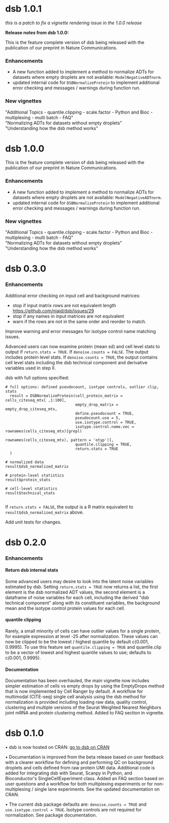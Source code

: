 # dsb 1.0.1 

*this is a patch to fix a vignette rendering issue in the 1.0.0 release*  

**Release notes from dsb 1.0.0:**

This is the feature complete version of dsb being released with the publication of our preprint in Nature Communications.

### Enhancements  

- A new function added to implement a method to normalize ADTs for datasets where empty droplets are not available: `ModelNegativeADTnorm`.  
- updated internal code for `DSBNormalizeProtein` to implement additional error checking and messages / warnings during function run.  

### New vignettes
"Additional Topics - quantile.clipping - scale.factor - Python and Bioc - multiplexing - multi batch - FAQ"  
"Normalizing ADTs for datasets without empty droplets"  
"Understanding how the dsb method works"  

# dsb 1.0.0 

This is the feature complete version of dsb being released with the publication of our preprint in Nature Communications. 

### Enhancements  

- A new function added to implement a method to normalize ADTs for datasets where empty droplets are not available: `ModelNegativeADTnorm`.  
- updated internal code for `DSBNormalizeProtein` to implement additional error checking and messages / warnings during function run.  

### New vignettes
"Additional Topics - quantile.clipping - scale.factor - Python and Bioc - multiplexing - multi batch - FAQ"  
"Normalizing ADTs for datasets without empty droplets"  
"Understanding how the dsb method works"  



# dsb 0.3.0 

### Enhancements  

Additional error checking on input cell and background matrices:  
 - stop if input matrix rows are not equivalent length https://github.com/niaid/dsb/issues/29
 - stop if any names in input matrices are not equivalent  
 - warn if the rows are not in the same order and reorder to match.  

Improve warning and error messages for isotype control name matching issues.

Advanced users can now examine protein (mean sd) and cell level stats to output if `return.stats = TRUE`. If `denoise.counts = FALSE`. The output includes protein level stats. If `denoise.counts = TRUE`, the output contains cell level stats including the dsb technical component and derivative variables used in step II.  

dsb with full options specified: 

```
# full options: defined pseudocount, isotype controls, outlier clip, stats
  result = DSBNormalizeProtein(cell_protein_matrix = cells_citeseq_mtx[ ,1:100],
                               empty_drop_matrix = empty_drop_citeseq_mtx,
                               define.pseudocount = TRUE,
                               pseudocount.use = 5,
                               use.isotype.control = TRUE,
                               isotype.control.name.vec = rownames(cells_citeseq_mtx)[grepl(
                                                          rownames(cells_citeseq_mtx), pattern = 'otyp')],
                               quantile.clipping = TRUE,
                               return.stats = TRUE
  )
  
# normalized data 
result$dsb_normalized_matrix

# protein-level statistics
result$protein_stats

# cell-level statistics
result$technical_stats


```
If `return.stats = FALSE`, the output is a R matrix equivalent to `result$dsb_normalized_matrix` above. 


Add unit tests for changes.

# dsb 0.2.0

### Enhancements  

#### Return dsb internal stats  
Some advanced users may desire to look into the latent noise variables estimated by dsb. Setting `return.stats = TRUE` now returns a list, the first element is the dsb normalized ADT values, the second element is a dataframe of noise variables for each cell, including the derived "dsb technical component" along with its constituent variables, the background mean and the isotype control protein values for each cell.  

#### quantile clipping  
Rarely, a small minority of cells can have outlier values for a single protein, for example expression at level -25 after normalization. These values can now be clipped to be the lowest / highest quantile by default c(0.001, 0.9995). To use this feature set `quantile.clipping = TRUE` and quantile.clip to be a vector of lowest and highest quantile values to use; defaults to c(0.001, 0.9995).  

#### Documentation  
Documentation has been overhauled, the main vignette now includes simpler estimation of cells vs empty drops by using the EmptyDrops method that is now implemented by Cell Ranger by default. A workflow for multimodal (CITE-seq) single cell analysis using the dsb method for normalization is provided including loading raw data, quality control, clustering and multiple versions of the Seurat Weighted Nearest Neighbors joint mRNA and protein clustering method. Added to FAQ section in vignette. 

# dsb 0.1.0

• dsb is now hosted on CRAN: [go to dsb on CRAN](https://CRAN.R-project.org/package=dsb)

• Documentation is improved from the beta release based on user feedback with a clearer workflow for defining and performing QC on background droplets and cells defined from raw protein UMI data. Additional code is added for integrating dsb with Seurat, Scanpy in Python, and  Bioconductor's SingleCellExperiment class. Added an FAQ section based on user questions and a workflow for both multiplexing experiments or for non-multiplexing / single lane experiments. See the updated documentation on CRAN.

• The current dsb package defaults are: `denoise.counts = TRUE` and `use.isotype.control = TRUE`. Isotype controls are not required for normalization. See package documentation.  

